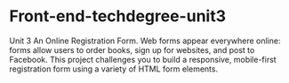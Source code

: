 # Front-end-techdegree-unit3
Unit 3
An Online Registration Form. 
Web forms appear everywhere online: forms allow users to order books, sign up for websites, and post to Facebook. This project challenges you to build a responsive, mobile-first registration form using a variety of HTML form elements.
